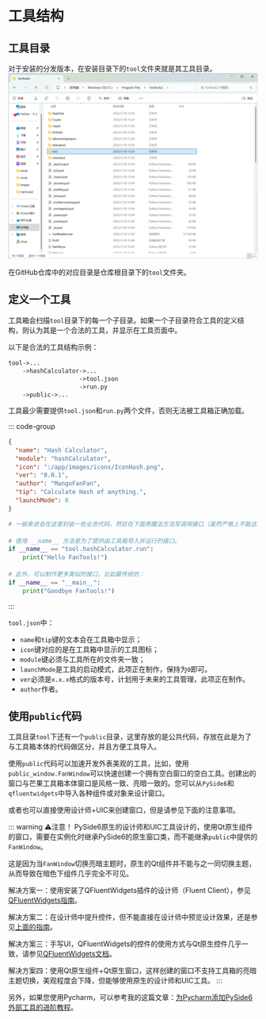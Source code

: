 # 工具结构

## 工具目录
对于安装的分发版本，在安装目录下的`tool`文件夹就是其工具目录。
![安装目录下的工具目录「tool」](/images/Explore_InstalledToolDir_0.2.1.png)

在GitHub仓库中的对应目录是仓库根目录下的`tool`文件夹。

## 定义一个工具
工具箱会扫描`tool`目录下的每一个子目录。如果一个子目录符合工具的定义结构，则认为其是一个合法的工具，并显示在工具页面中。

以下是合法的工具结构示例：
```text
tool->...
    ->hashCalculator->...
                    ->tool.json
                    ->run.py
    ->public->...
```
工具最少需要提供`tool.json`和`run.py`两个文件，否则无法被工具箱正确加载。

::: code-group
```json [tool.json]
{
  "name": "Hash Calculator",
  "module": "hashCalculator",
  "icon": ":/app/images/icons/IconHash.png",
  "ver": "0.0.1",
  "author": "MangoFanFan",
  "tip": "Calculate Hash of anything.",
  "launchMode": 0
}
```

```python [run.py]
# 一般来说会在这里封装一些业务代码，然后在下面用魔法方法写调用接口（虽然严格上不能这么说，但也可以这么理解吧）

# 使用 __name__ 方法是为了提供由工具箱导入并运行的接口。
if __name__ == "tool.hashCalculator.run":
    print("Hello FanTools!")

# 此外，可以制作更多类似的接口，比如最传统的：
if __name__ == "__main__":
    print("Goodbye FanTools!")
```
:::

`tool.json`中：
* `name`和`tip`键的文本会在工具箱中显示；
* `icon`键对应的是在工具箱中显示的工具图标；
* `module`键必须与工具所在的文件夹一致；
* `launchMode`是工具的启动模式，此项正在制作，保持为`0`即可。
* `ver`必须是`x.x.x`格式的版本号，计划用于未来的工具管理，此项正在制作。
* `author`作者。

## 使用`public`代码
工具目录`tool`下还有一个`public`目录，这里存放的是公共代码，存放在此是为了与工具箱本体的代码做区分，并且方便工具导入。

使用`public`代码可以加速开发外表美观的工具，比如，使用`public_window.FanWindow`可以快速创建一个拥有空白窗口的空白工具。创建出的窗口与芒果工具箱本体窗口是风格一致、亮暗一致的。您可以从`PySide6`和`qfluentwidgets`中导入各种组件或对象来设计窗口。

或者也可以直接使用设计师+UIC来创建窗口，但是请参见下面的注意事项。

::: warning ⚠️注意！
PySide6原生的设计师和UIC工具设计的，使用Qt原生组件的窗口，需要在实例化时继承PySide6的原生窗口类，而不能继承`public`中提供的`FanWindow`。

这是因为当`FanWindow`切换亮暗主题时，原生的Qt组件并不能与之一同切换主题，从而导致在暗色下组件几乎完全不可见。

解决方案一：使用安装了QFluentWidgets插件的设计师（Fluent Client），参见[QFluentWidgets指南](https://qfluentwidgets.com/zh/pages/designer)。

解决方案二：在设计师中提升控件，但不能直接在设计师中预览设计效果，还是参见[上面的指南](https://qfluentwidgets.com/zh/pages/designer)。

解决方案三：手写UI，QFluentWidgets的控件的使用方式与Qt原生控件几乎一致，请参见[QFluentWidgets文档](https://qfluentwidgets.com/zh/pages/about)。

解决方案四：使用Qt原生组件+Qt原生窗口，这样创建的窗口不支持工具箱的亮暗主题切换，美观程度会下降，但能够使用原生的设计师和UIC工具。
:::

另外，如果您使用Pycharm，可以参考我的这篇文章：[为Pycharm添加PySide6外部工具的进阶教程](https://ifanspace.top/2025/01/26/599.html)。
